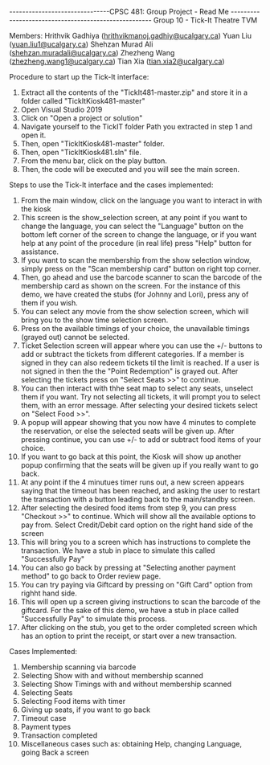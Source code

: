 -------------------------------CPSC 481: Group Project -  Read Me -----------------------------------------------------
Group 10 - Tick-It Theatre TVM

Members:
Hrithvik Gadhiya (hrithvikmanoj.gadhiy@ucalgary.ca)
Yuan Liu (yuan.liu1@ucalgary.ca)
Shehzan Murad Ali (shehzan.muradali@ucalgary.ca)
Zhezheng Wang (zhezheng.wang1@ucalgary.ca)
Tian Xia (tian.xia2@ucalgary.ca)

Procedure to start up the Tick-It interface:
1. Extract all the contents of the "TickIt481-master.zip" and store it in a folder called "TickItKiosk481-master"
2. Open Visual Studio 2019
3. Click on "Open a project or solution"
4. Navigate yourself to the TickIT folder Path you extracted in step 1 and open it.
5. Then, open "TickItKiosk481-master" folder.
6. Then, open "TickItKiosk481.sln" file.
7. From the menu bar, click on the play button.
8. Then, the code will be executed and you will see the main screen.

Steps to use the Tick-It interface and the cases implemented:
1. From the main window, click on the language you want to interact in with the kiosk
2. This screen is the show_selection screen, at any point if you want to change the language, you can select the
   "Language" button on the bottom left corner of the screen to change the language, or if you want help at any point
   of the procedure (in real life) press "Help" button for assistance.
3. If you want to scan the membership from the show selection window, simply press on the "Scan membership card"
   button on right top corner.
4. Then, go ahead and use the barcode scanner to scan the barcode of the membership card as shown on the screen. For
   the instance of this demo, we have created the stubs (for Johnny and Lori), press any of them if you wish.
5. You can select any movie from the show selection screen, which will bring you to the show time selection screen.
6. Press on the available timings of your choice, the unavailable timings (grayed out) cannot be selected.
7. Ticket Selection screen will appear where you can use the +/- buttons to add or subtract the tickets from different
   categories. If a member is signed in they can also redeem tickets til the limit is reached. If a user is not signed
   in then the the "Point Redemption" is grayed out. After selecting the tickets press on "Select Seats >>" to continue.
8. You can then interact with thhe seat map to select any seats, unselect them if you want. Try not selecting all tickets,
   it will prompt you to select them, with an error message. After selecting your desired tickets select on 
   "Select Food >>".
9. A popup will appear showing that you now have 4 minutes to complete the reservation, or else the selected seats will
   be given up. After pressing continue, you can use +/- to add or subtract food items of your choice. 
10. If you want to go back at this point, the Kiosk will show up another popup confirming that the seats will be given up
    if you really want to go back.
11. At any point if the 4 minutues timer runs out, a new screen appears saying that the timeout has been reached, and 
    asking the user to restart the transaction with a button leading back to the main/standby screen.
12. After selecting the desired food items from step 9, you can press "Checkout >>" to continue. Which will show all
    the available options to pay from. Select Credit/Debit card option on the right hand side of the screen
13. This will bring you to a screen which has instructions to complete the transaction. We have a stub in place to 
    simulate this called "Successfully Pay"
14. You can also go back by pressing at "Selecting another payment method" to go back to Order review page.
15. You can try paying via Giftcard by pressing on "Gift Card" option from righht hand side.
16. This will open up a screen giving instructions to scan the barcode of the giftcard. For the sake of this demo, we 
    have a stub in place called "Successfully Pay" to simulate this process.
17. After clicking on the stub, you get to the order completed screen which has an option to print the receipt, or
    start over a new transaction. 

Cases Implemented:
1. Membership scanning via barcode
2. Selecting Show with and without membership scanned
3. Selecting Show Timings with and without membership scanned
4. Selecting Seats 
5. Selecting Food items with timer
6. Giving up seats, if you want to go back
7. Timeout case
8. Payment types
9. Transaction completed
10. Miscellaneous cases such as: obtaining Help, changing Language, going Back a screen
 
